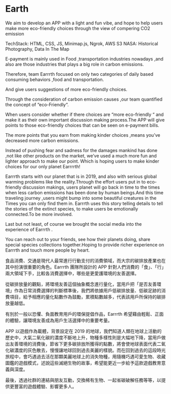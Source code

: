# Earth

We aim to develop an APP with a light and fun vibe, and hope to help users make more eco-friendly choices through the view of compering CO2 emission

TechStack: HTML, CSS, JS, Minimap.js, Ngrok, AWS S3
NASA: Historical Photography, Data In The Map

E-payment is mainly used in Food ,transportation industries nowadays ,and also are those industries that plays a big role in carbon emissions.

Therefore, team Earrrth focused on only two categories of daily based consuming behaviors ,food and transportation.

And give users suggestions of more eco-friendly choices.

Through the consideration of carbon emission causes ,our team quantified the concept of “eco-Friendly“.

When users consider whether if there choices are “more eco-friendly “ and make it as their own important discussion making process.The APP will give points to those eco-friendly choices that can be seen on e-payment bills.

The more points that you earn from making kinder choices ,means you’ve decreased more carbon emissions.

Instead of pushing fear and sadness for the damages mankind has done ,not like other products on the market, we’ve used a much more fun and lighter approach to make our point. Which is hoping users to make kinder choices for our only planet Earrrrth!

Earrrth starts with our planet that is in 2019, and also with serious global warming problems like the reality.Through the effort users put in to eco-friendly discussion makings, users planet will go back in time to the times when less carbon emissions has been done by human beings.And this time traveling journey ,users might bump into some beautiful creatures in the Times you can only find them in. Earrrth uses this story telling details to tell the stories of the extinct species, to make users be emotionally connected.To be more involved.

Last but not least, of course we brought the social media into the experience of Earrrth .

You can reach out to your friends, see how their planets doing, share special species collections together.Hoping to provide richer experience on Earrrth and touch more people by heart.

食品消費、交通是現代人最常進行行動支付的消費領域，而大宗的碳排放產業也在其中扮演很重要的角色。Earrrth 團隊所設計的 APP 針對人們消費的「食」、「行」兩大領域下手，比較各消費選擇中，哪些是更愛護環境的友善選擇。

從碳排放量的觀點，將環境友善這個抽象概念進行量化，當用戶把「是否友善環境」作為日常消費選擇的判斷標準後，我們將依據用戶低碳排放量、低碳足跡的消費項目，給予相應的量化點數作為鼓勵，累積點數越多，代表該用戶所保持的碳排放量越低。

有別於一般以恐懼、負面教育用戶的環保提倡作品，Earrrth 希望藉由輕鬆、正面的體驗，讓環境友善成為用戶生活選擇中的重要考量。

APP 以遊戲作為載體，背景設定在 2019 的地球，我們知道人類在地球上活動的歷史中，大氣二氧化碳的濃度不斷地上升，物種多樣性則是大幅地下降，當用戶做出友善環境的消費後，節省下更多碳排放所獲得的點數，將會使地球表面代表二氧化碳濃度的灰色散去，慢慢讓地球回到過去美麗的樣貌。而在回到過去的這段時光旅程中，會巧遇過去活在那顆美麗地球上的消失物種，用隨機巧遇可愛生物、收藏圖鑑的遊戲模式，述說這些滅絕生物的故事，希望能更近一步給予這款遊戲教育意義與深度。

最後，透過社群的連結與朋友互動，交換稀有生物、一起省碳破解任務等等，以提供更豐富的遊戲體驗、影響更多人。 
